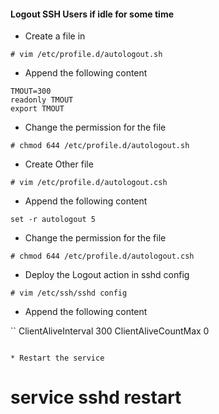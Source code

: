 #### Logout SSH Users if idle for some time


* Create a file in 


```
# vim /etc/profile.d/autologout.sh
```

* Append the following content 

```
TMOUT=300
readonly TMOUT
export TMOUT
```

* Change the permission for the file 

```
# chmod 644 /etc/profile.d/autologout.sh
```

* Create Other file 

```
# vim /etc/profile.d/autologout.csh
```

* Append the following content 

```
set -r autologout 5
```

* Change the permission for the file


```
# chmod 644 /etc/profile.d/autologout.csh
```

* Deploy the Logout action in sshd config


```
# vim /etc/ssh/sshd config
```

* Append the following content 

``
ClientAliveInterval 300
ClientAliveCountMax 0
```

* Restart the service 

```
# service sshd restart
```
